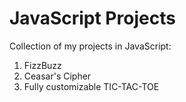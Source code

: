# JavaScript Projects
Collection of my projects in JavaScript:

1. FizzBuzz
2. Ceasar's Cipher
3. Fully customizable TIC-TAC-TOE
